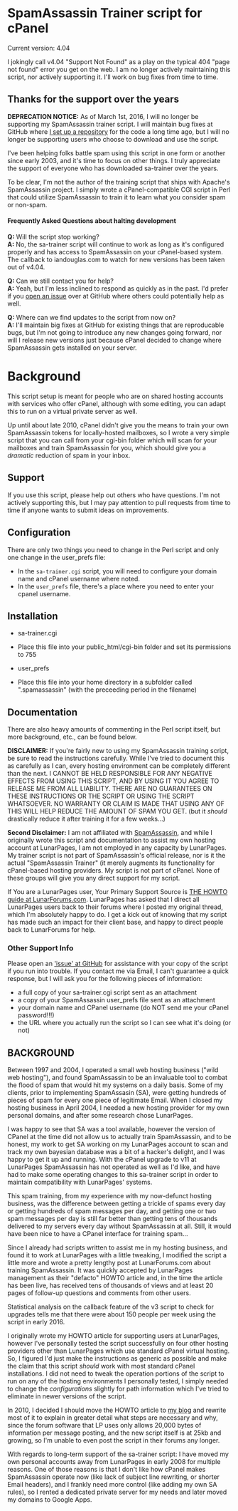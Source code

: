 # SpamAssassin Trainer script for cPanel

Current version: 4.04

I jokingly call v4.04 "Support Not Found" as a play on the typical 404 "page not found" error you get on the web. I am no longer actively maintaining this script, nor actively supporting it. I'll work on bug fixes from time to time.

## Thanks for the support over the years

**DEPRECATION NOTICE:** As of March 1st, 2016, I will no longer be supporting my SpamAssassin trainer script. I will maintain bug fixes at GitHub where [I set up a repository](https://github.com/iandouglas/spamassassin-trainer) for the code a long time ago, but I will no longer be supporting users who choose to download and use the script.

I've been helping folks battle spam using this script in one form or another since early 2003, and it's time to focus on other things. I truly appreciate the support of everyone who has downloaded sa-trainer over the years.

To be clear, I'm not the author of the training script that ships with Apache's SpamAssassin project. I simply wrote a cPanel-compatible CGI script in Perl that could utilize SpamAssassin to train it to learn what you consider spam or non-spam.

#### Frequently Asked Questions about halting development

**Q:** Will the script stop working?  
**A:** No, the sa-trainer script will continue to work as long as it's configured properly and has access to SpamAssassin on your cPanel-based system. The callback to iandouglas.com to watch for new versions has been taken out of v4.04.

**Q:** Can we still contact you for help?  
**A:** Yeah, but I'm less inclined to respond as quickly as in the past. I'd prefer if you [open an issue](https://github.com/iandouglas/spamassassin-trainer/issues) over at GitHub where others could potentially help as well.

**Q:** Where can we find updates to the script from now on?  
**A:** I'll maintain big fixes at GitHub for existing things that are reproducable bugs, but I'm not going to introduce any new changes going forward, nor will I release new versions just because cPanel decided to change where SpamAssassin gets installed on your server.

# Background
This script setup is meant for people who are on shared hosting accounts with services who offer cPanel, although with some editing, you can adapt this to run on a virtual private server as well.

Up until about late 2010, cPanel didn't give you the means to train your own SpamAssassin tokens for locally-hosted mailboxes, so I wrote a very simple script that you can call from your cgi-bin folder which will scan for your mailboxes and train SpamAssassin for you, which should give you a *dramatic* reduction of spam in your inbox.

## Support
If you use this script, please help out others who have questions. I'm not actively supporting this, but I may pay attention to pull requests from time to time if anyone wants to submit ideas on improvements.

## Configuration

There are only two things you need to change in the Perl script and only one change in the user_prefs file:
- In the `sa-trainer.cgi` script, you will need to configure your domain name and cPanel username where noted.
- In the `user_prefs` file, there's a place where you need to enter your cpanel username.


## Installation

- sa-trainer.cgi
 - Place this file into your public_html/cgi-bin folder and set its permissions to 755

- user_prefs
 - Place this file into your home directory in a subfolder called ".spamassassin" (with the preceeding period in the filename)


## Documentation

There are also heavy amounts of commenting in the Perl script itself, but more background, etc., can be found below.


**DISCLAIMER:** If you're fairly new to using my SpamAssassin training script, be sure to read the instructions carefully. While I've tried to document this as carefully as I can, every hosting environment can be completely different than the next. I CANNOT BE HELD RESPONSIBLE FOR ANY NEGATIVE EFFECTS FROM USING THIS SCRIPT, AND BY USING IT YOU AGREE TO RELEASE ME FROM ALL LIABILITY. THERE ARE NO GUARANTEES ON THESE INSTRUCTIONS OR THE SCRIPT OR USING THE SCRIPT WHATSOEVER. NO WARRANTY OR CLAIM IS MADE THAT USING ANY OF THIS WILL HELP REDUCE THE AMOUNT OF SPAM YOU GET. (but it _should_ drastically reduce it after training it for a few weeks...)

**Second Disclaimer:** I am not affiliated with [SpamAssassin](http://spamassassin.apache.org/), and while I originally wrote this script and documentation to assist my own hosting account at LunarPages, I am not employed in any capacity by LunarPages. My trainer script is not part of SpamAssassin's official release, nor is it the actual "SpamAssassin Trainer" (it merely augments its functionality for cPanel-based hosting providers. My script is not part of cPanel. None of these groups will give you any direct support for my script.

If You are a LunarPages user, Your Primary Support Source is [THE HOWTO guide at LunarForums.com](http://www.lunarforums.com/web-hosting-tutorials-faqs-and-resources/how-to-train-spamassassin-updated-april-27-2010). LunarPages has asked that I direct all LunarPages users back to their forums where I posted my original thread, which I'm absolutely happy to do. I get a kick out of knowing that my script has made such an impact for their client base, and happy to direct people back to LunarForums for help.

### Other Support Info

Please open an ['issue' at GitHub](https://github.com/iandouglas/spamassassin-trainer/issues) for assistance with your copy of the script if you run into trouble. If you contact me via Email, I can't guarantee a quick response, but I will ask you for the following pieces of information:

- a full copy of your sa-trainer.cgi script sent as an attachment
- a copy of your SpamAssassin user_prefs file sent as an attachment
- your domain name and CPanel username (do NOT send me your cPanel password!!!)
- the URL where you actually run the script so I can see what it's doing (or not)

## BACKGROUND

Between 1997 and 2004, I operated a small web hosting business ("wild web hosting"), and found SpamAssassin to be an invaluable tool to combat the flood of spam that would hit my systems on a daily basis. Some of my clients, prior to implementing SpamAssasin (SA), were getting hundreds of pieces of spam for every one piece of legitimate Email. When I closed my hosting business in April 2004, I needed a new hosting provider for my own personal domains, and after some research chose LunarPages.

I was happy to see that SA was a tool available, however the version of CPanel at the time did not allow us to actually train SpamAssassin, and to be honest, my work to get SA working on my LunarPages account to scan and track my own bayesian database was a bit of a hacker's delight, and I was happy to get it up and running. With the cPanel upgrade to v11 at LunarPages SpamAssassin has not operated as well as I'd like, and have had to make some operating changes to this sa-trainer script in order to maintain compatibility with LunarPages' systems. 

This spam training, from my experience with my now-defunct hosting business, was the difference between getting a trickle of spams every day or getting hundreds of spam messages per day, and getting one or two spam messages per day is still far better than getting tens of thousands delivered to my servers every day without SpamAssassin at all. Still, it would have been nice to have a CPanel interface for training spam... 

Since I already had scripts written to assist me in my hosting business, and found it to work at LunarPages with a little tweaking, I modified the script a little more and wrote a pretty lengthy post at LunarForums.com about training SpamAssassin. It was quickly accepted by LunarPages management as their "defacto" HOWTO article and, in the time the article has been live, has received tens of thousands of views and at least 20 pages of follow-up questions and comments from other users.

Statistical analysis on the callback feature of the v3 script to check for upgrades tells me that there were about 150 people per week using the script in early 2016.

I originally wrote my HOWTO article for supporting users at LunarPages, however I've personally tested the script successfully on four other hosting providers other than LunarPages which use standard cPanel virtual hosting. So, I figured I'd just make the instructions as generic as possible and make the claim that this script _should_ work with most standard cPanel installations. I did not need to tweak the operation portions of the script to run on any of the hosting environments I personally tested, I simply needed to change the _configurations_ slightly for path information which I've tried to eliminate in newer versions of the script.

In 2010, I decided I should move the HOWTO article to [my blog](http://iandouglas.com) and rewrite most of it to explain in greater detail what steps are necessary and why, since the forum software that LP uses only allows 20,000 bytes of information per message posting, and the new script itself is at 25kb and growing, so I'm unable to even post the script in their forums any longer.

With regards to long-term support of the sa-trainer script: I have moved my own personal accounts away from LunarPages in early 2008 for multiple reasons. One of those reasons is that I don't like how cPanel makes SpamAssassin operate now (like lack of subject line rewriting, or shorter Email headers), and I frankly need more control (like adding my own SA rules), so I rented a dedicated private server for my needs and later moved my domains to Google Apps.
